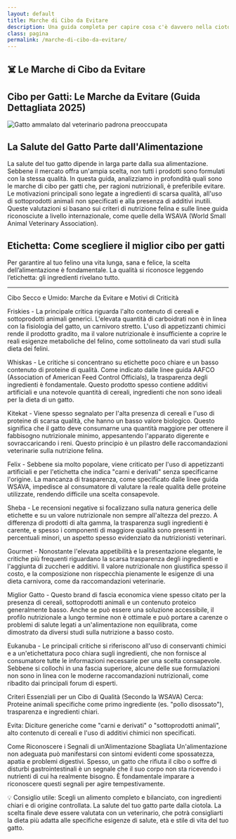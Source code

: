 ```yaml
---
layout: default
title: Marche di Cibo da Evitare
description: Una guida completa per capire cosa c'è davvero nella ciotola del tuo amico felino.
class: pagina
permalink: /marche-di-cibo-da-evitare/
---
```


<main class="layout-wrapper">

  <!-- 📝 INTRODUZIONE -->
  <section class="intro">
    <h1 class="main-title-centered">☠️️ Le Marche di Cibo da Evitare
</h1>
    <h2 class="small-title">Cibo per Gatti: Le Marche da Evitare (Guida Dettagliata 2025)</h2>
  </section>


<section class="hero-row">
  <div class="hero-col image-side">
    <img src="/assets/img/....." alt="Gatto ammalato dal veterinario padrona preoccupata">
  </div>
  <div class="hero-col text-side">
    <h2><strong>La Salute del Gatto Parte dall'Alimentazione</strong></h2>
    <p>La salute del tuo gatto dipende in larga parte dalla sua alimentazione. Sebbene il mercato offra un'ampia scelta, non tutti i prodotti sono formulati con la stessa qualità. In questa guida, analizziamo in profondità quali sono le marche di cibo per gatti che, per ragioni nutrizionali, è preferibile evitare. Le motivazioni principali sono legate a ingredienti di scarsa qualità, all'uso di sottoprodotti animali non specificati e alla presenza di additivi inutili. Queste valutazioni si basano sui criteri di nutrizione felina e sulle linee guida riconosciute a livello internazionale, come quelle della WSAVA (World Small Animal Veterinary Association).

</p>
  </div>
</section>


<section class="text-block">
  <h2><strong>Etichetta:</strong> Come scegliere il miglior cibo per gatti</h2>
  <p>Per garantire al tuo felino una vita lunga, sana e felice, la scelta dell’alimentazione è fondamentale. La qualità si riconosce leggendo l’etichetta: gli ingredienti rivelano tutto.</p>

</section>
</main>



----------------


Cibo Secco e Umido: Marche da Evitare e Motivi di Criticità

Friskies - La principale critica riguarda l'alto contenuto di cereali e sottoprodotti animali generici. L'elevata quantità di carboidrati non è in linea con la fisiologia del gatto, un carnivoro stretto. L'uso di appetizzanti chimici rende il prodotto gradito, ma il valore nutrizionale è insufficiente a coprire le reali esigenze metaboliche del felino, come sottolineato da vari studi sulla dieta dei felini.

Whiskas - Le critiche si concentrano su etichette poco chiare e un basso contenuto di proteine di qualità. Come indicato dalle linee guida AAFCO (Association of American Feed Control Officials), la trasparenza degli ingredienti è fondamentale. Questo prodotto spesso contiene additivi artificiali e una notevole quantità di cereali, ingredienti che non sono ideali per la dieta di un gatto.

Kitekat - Viene spesso segnalato per l'alta presenza di cereali e l'uso di proteine di scarsa qualità, che hanno un basso valore biologico. Questo significa che il gatto deve consumarne una quantità maggiore per ottenere il fabbisogno nutrizionale minimo, appesantendo l'apparato digerente e sovraccaricando i reni. Questo principio è un pilastro delle raccomandazioni veterinarie sulla nutrizione felina.

Felix - Sebbene sia molto popolare, viene criticato per l'uso di appetizzanti artificiali e per l'etichetta che indica "carni e derivati" senza specificarne l'origine. La mancanza di trasparenza, come specificato dalle linee guida WSAVA, impedisce al consumatore di valutare la reale qualità delle proteine utilizzate, rendendo difficile una scelta consapevole.

Sheba - Le recensioni negative si focalizzano sulla natura generica delle etichette e su un valore nutrizionale non sempre all'altezza del prezzo. A differenza di prodotti di alta gamma, la trasparenza sugli ingredienti è carente, e spesso i componenti di maggiore qualità sono presenti in percentuali minori, un aspetto spesso evidenziato da nutrizionisti veterinari.

Gourmet - Nonostante l'elevata appetibilità e la presentazione elegante, le critiche più frequenti riguardano la scarsa trasparenza degli ingredienti e l'aggiunta di zuccheri e additivi. Il valore nutrizionale non giustifica spesso il costo, e la composizione non rispecchia pienamente le esigenze di una dieta carnivora, come da raccomandazioni veterinarie.

Miglior Gatto - Questo brand di fascia economica viene spesso citato per la presenza di cereali, sottoprodotti animali e un contenuto proteico generalmente basso. Anche se può essere una soluzione accessibile, il profilo nutrizionale a lungo termine non è ottimale e può portare a carenze o problemi di salute legati a un'alimentazione non equilibrata, come dimostrato da diversi studi sulla nutrizione a basso costo.

Eukanuba - Le principali critiche si riferiscono all'uso di conservanti chimici e a un'etichettatura poco chiara sugli ingredienti, che non fornisce al consumatore tutte le informazioni necessarie per una scelta consapevole. Sebbene si collochi in una fascia superiore, alcune delle sue formulazioni non sono in linea con le moderne raccomandazioni nutrizionali, come ribadito dai principali forum di esperti.

Criteri Essenziali per un Cibo di Qualità (Secondo la WSAVA)
Cerca: Proteine animali specifiche come primo ingrediente (es. "pollo disossato"), trasparenza e ingredienti chiari.

Evita: Diciture generiche come "carni e derivati" o "sottoprodotti animali", alto contenuto di cereali e l'uso di additivi chimici non specificati.

Come Riconoscere i Segnali di un’Alimentazione Sbagliata
Un'alimentazione non adeguata può manifestarsi con sintomi evidenti come spossatezza, apatia e problemi digestivi. Spesso, un gatto che rifiuta il cibo o soffre di disturbi gastrointestinali è un segnale che il suo corpo non sta ricevendo i nutrienti di cui ha realmente bisogno. È fondamentale imparare a riconoscere questi segnali per agire tempestivamente.


💡 Consiglio utile:
Scegli un alimento completo e bilanciato, con ingredienti chiari e di origine controllata. La salute del tuo gatto parte dalla ciotola. La scelta finale deve essere valutata con un veterinario, che potrà consigliarti la dieta più adatta alle specifiche esigenze di salute, età e stile di vita del tuo gatto.

